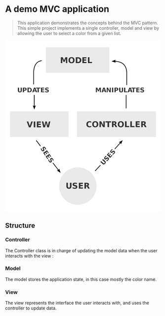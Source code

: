 # A demo MVC application

> This application demonstrates the concepts behind the MVC pattern. This simple project implements a single controller,
> model and view by allowing the user to select a color from a given list.

![The MVC pattern](docs/images/mvc.png)

## Structure

### Controller
The Controller class is in charge of updating the model data when the user interacts with the view :

### Model
The model stores the application state, in this case mostly the color name.

### View
The view represents the interface the user interacts with, and uses the controller to update data.